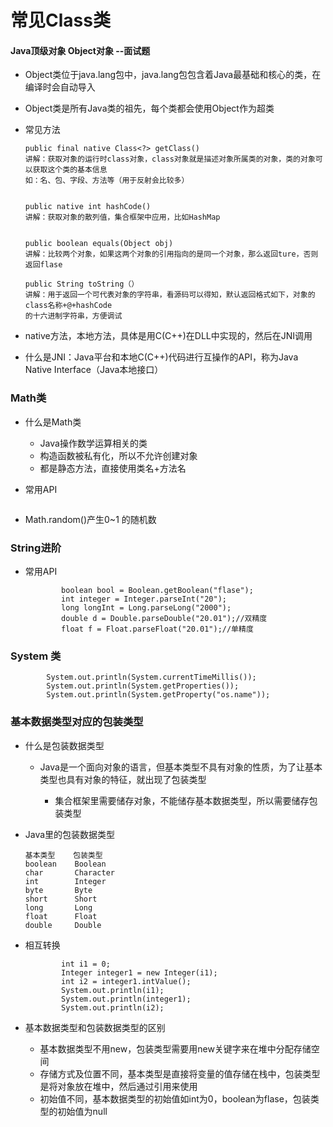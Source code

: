 # 常见Class类

#### Java顶级对象 Object对象  --面试题

* Object类位于java.lang包中，java.lang包包含着Java最基础和核心的类，在编译时会自动导入
* Object类是所有Java类的祖先，每个类都会使用Object作为超类
* 常见方法
  
  ```
  public final native Class<?> getClass()
  讲解：获取对象的运行时class对象，class对象就是描述对象所属类的对象，类的对象可以获取这个类的基本信息
  如：名、包、字段、方法等（用于反射会比较多）
  
  
  public native int hashCode()
  讲解：获取对象的散列值，集合框架中应用，比如HashMap
  
  
  public boolean equals(Object obj)
  讲解：比较两个对象，如果这两个对象的引用指向的是同一个对象，那么返回ture，否则返回flase
  
  public String toString（）
  讲解：用于返回一个可代表对象的字符串，看源码可以得知，默认返回格式如下，对象的class名称+@+hashCode
  的十六进制字符串，方便调试
  ```
* native方法，本地方法，具体是用C(C++)在DLL中实现的，然后在JNI调用
* 什么是JNI：Java平台和本地C(C++)代码进行互操作的API，称为Java Native Interface（Java本地接口）
  
  ### 
  
  
  
  
  
  

### Math类

* 什么是Math类
  
  * Java操作数学运算相关的类
  * 构造函数被私有化，所以不允许创建对象
  * 都是静态方法，直接使用类名+方法名
* 常用API
  
  ```
  
  ```
* Math.random()产生0~1 的随机数





### String进阶

* 常用API
  
  ```
          boolean bool = Boolean.getBoolean("flase");
          int integer = Integer.parseInt("20");
          long longInt = Long.parseLong("2000");
          double d = Double.parseDouble("20.01");//双精度
          float f = Float.parseFloat("20.01");//单精度
  ```



### System 类

```
        System.out.println(System.currentTimeMillis());
        System.out.println(System.getProperties());
        System.out.println(System.getProperty("os.name"));

```



### 基本数据类型对应的包装类型

* 什么是包装数据类型
  
  * Java是一个面向对象的语言，但基本类型不具有对象的性质，为了让基本类型也具有对象的特征，就出现了包装类型
    
    * 集合框架里需要储存对象，不能储存基本数据类型，所以需要储存包装类型
* Java里的包装数据类型
  
  ```
  基本类型    包装类型
  boolean    Boolean
  char       Character
  int        Integer
  byte       Byte
  short      Short
  long       Long
  float      Float
  double     Double
  ```
* 相互转换
  
  ```
          int i1 = 0;
          Integer integer1 = new Integer(i1);
          int i2 = integer1.intValue();
          System.out.println(i1);
          System.out.println(integer1);
          System.out.println(i2);
  ```
* 基本数据类型和包装数据类型的区别
  
  * 基本数据类型不用new，包装类型需要用new关键字来在堆中分配存储空间
  * 存储方式及位置不同，基本类型是直接将变量的值存储在栈中，包装类型是将对象放在堆中，然后通过引用来使用
  * 初始值不同，基本数据类型的初始值如int为0，boolean为flase，包装类型的初始值为null
